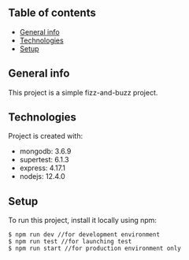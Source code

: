 ## Table of contents
* [General info](#general-info)
* [Technologies](#technologies)
* [Setup](#setup)

## General info
This project is a simple fizz-and-buzz project.
	
## Technologies
Project is created with:
* mongodb: 3.6.9
* supertest: 6.1.3
* express: 4.17.1
* nodejs: 12.4.0
	
## Setup
To run this project, install it locally using npm:

```
$ npm run dev //for development environment
$ npm run test //for launching test
$ npm run start //for production environment only

```

